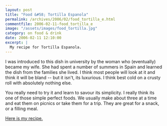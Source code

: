 ```yaml
---
layout: post
title: "Food &#58; Tortilla Espanola"
permalink: /archives/2006/02/food_tortilla_e.html
commentfile: 2006-02-11-food_tortilla_e
image: "/assets/images/food_tortilla.jpg"
category: on food & drink
date: 2006-02-11 12:10:00
excerpt: |
  My recipe for Tortilla Espanola.
---
```


I was introduced to this dish in university by the woman who (eventually) became my wife. She had spent a number of summers in Spain and learned the dish from the families she lived. I think most people will look at it and think it will be bland -- but it isn't, its luxurious. I think best cold on a crusty roll with absolutely nothing else.

You really need to try it and learn to savour its simplicity. I really think its one of those simple perfect foods. We usually make about three at a time and eat them on picnics or take them for a trip. They are great for a snack, or a filling meal.

[Here is my recipe.](https://mahnke.net/recipes/tortilla_espanola/)
